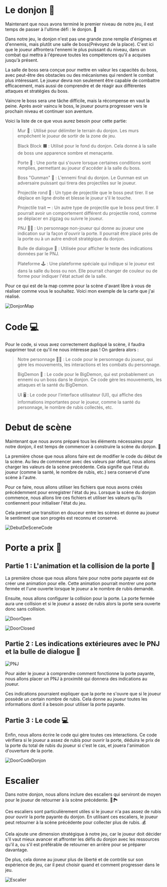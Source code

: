 
# Le donjon 🏰

Maintenant que nous avons terminé le premier niveau de notre jeu, il est temps de passer à l'ultime défi : le donjon. 🏰

Dans notre jeu, le donjon n'est pas une grande zone remplie d'énigmes et d'ennemis, mais plutôt une salle de boss(Prévoyez de la place). C'est ici que le joueur affrontera l'ennemi le plus puissant du niveau, dans un combat qui mettra à l'épreuve toutes les compétences qu'il a acquises jusqu'à présent.

La salle de boss sera conçue pour mettre en valeur les capacités du boss, avec peut-être des obstacles ou des mécanismes qui rendent le combat plus intéressant. Le joueur devra non seulement être capable de combattre efficacement, mais aussi de comprendre et de réagir aux différentes attaques et stratégies du boss.

Vaincre le boss sera une tâche difficile, mais la récompense en vaut la peine. Après avoir vaincu le boss, le joueur pourra progresser vers le prochain niveau et continuer son aventure.

Voici la liste de ce que vous aurez besoin pour cette partie:

> Mur 🧱 : Utilisé pour délimiter le terrain du donjon. Les murs empêchent le joueur de sortir de la zone de jeu.
> 
> Black Block ⬛ : Utilisé pour le fond du donjon. Cela donne à la salle de boss une apparence sombre et menaçante.
>
> Porte 🚪 : Une porte qui s'ouvre lorsque certaines conditions sont remplies, permettant au joueur d'accéder à la salle du boss.
>
> Boss "Gunman" 👾 : L'ennemi final du donjon. Le Gunman est un adversaire puissant qui tirera des projectiles sur le joueur.
>
> Projectile rond 🔵 : Un type de projectile que le boss peut tirer. Il se déplace en ligne droite et blesse le joueur s'il le touche.
>
> Projectile trait ➖ : Un autre type de projectile que le boss peut tirer. Il pourrait avoir un comportement différent du projectile rond, comme se déplacer en zigzag ou suivre le joueur.
>
> PNJ 🧑‍💼 : Un personnage non-joueur qui donne au joueur une indication sur la façon d'ouvrir la porte. Il pourrait être placé près de la porte ou à un autre endroit stratégique du donjon.
>
> Bulle de dialogue 💬 : Utilisée pour afficher le texte des indications données par le PNJ.
>
> Plateforme 🕹️ : Une plateforme spéciale qui indique si le joueur est dans la salle du boss ou non. Elle pourrait changer de couleur ou de forme pour indiquer l'état actuel de la salle.

Pour ce qui est de la map comme pour la scène d'avant libre à vous de réaliser comme vous le souhaitez. Voici mon exemple de la carte que j'ai réalisé.

![DonjonMap](Images/DonjonMap.png)

# Code 💻

Pour le code, si vous avez correctement dupliqué la scène, il faudra supprimer tout ce qu'il ne nous intéresse pas ! On gardera alors :

> Notre personnage 🏃‍♂️ : Le code pour le personnage du joueur, qui gère les mouvements, les interactions et les combats du personnage.
>
>BigDemon 👹 : Le code pour le BigDemon, qui est probablement un ennemi ou un boss dans le donjon. Ce code gère les mouvements, les attaques et la santé du 
BigDemon.
>
>UI 🖥️ : Le code pour l'interface utilisateur (UI), qui affiche des informations importantes pour le joueur, comme la santé du personnage, le nombre de rubis collectés, etc.

# Debut de scène

Maintenant que nous avons préparé tous les éléments nécessaires pour notre donjon, il est temps de commencer à construire la scène du donjon. 🏰

La première chose que nous allons faire est de modifier le code du début de la scène. Au lieu de commencer avec des valeurs par défaut, nous allons charger les valeurs de la scène précédente. Cela signifie que l'état du joueur (comme la santé, le nombre de rubis, etc.) sera conservé d'une scène à l'autre.

Pour ce faire, nous allons utiliser les fichiers que nous avons créés précédemment pour enregistrer l'état du jeu. Lorsque la scène du donjon commence, nous allons lire ces fichiers et utiliser les valeurs qu'ils contiennent pour initialiser l'état du jeu.

Cela permet une transition en douceur entre les scènes et donne au joueur le sentiment que son progrès est reconnu et conservé.

![DebutDeSceneCode](Images/DebutDeSceneCode.png)

# Porte a prix 🚪

## Partie 1 : L'animation et la collision de la porte 🚪

La première chose que nous allons faire pour notre porte payante est de créer une animation pour elle. Cette animation pourrait montrer une porte fermée et l'une ouverte lorsque le joueur a le nombre de rubis demandé.

Ensuite, nous allons configurer la collision pour la porte. La porte fermée aura une collision et si le joueur a assez de rubis alors la porte sera ouverte donc sans collision.

![DoorOpen](Images/OpenDoor.png)

![DoorClosed](Images/ClosedDoor.png)

## Partie 2 : Les indications extérieures avec le PNJ et la bulle de dialogue 💬

![PNJ](Images/PNJ.png)

Pour aider le joueur à comprendre comment fonctionne la porte payante, nous allons placer un PNJ à proximité qui donnera des indications au joueur.

Ces indications pourraient expliquer que la porte ne s'ouvre que si le joueur possède un certain nombre de rubis. Cela donne au joueur toutes les informations dont il a besoin pour utiliser la porte payante.

## Partie 3 : Le code 💻

Enfin, nous allons écrire le code qui gère toutes ces interactions. Ce code vérifiera si le joueur a assez de rubis pour ouvrir la porte, déduira le prix de la porte du total de rubis du joueur si c'est le cas, et jouera l'animation d'ouverture de la porte.

![DoorCodeDonjon](Images/CodeDoorDonjon.png)

# Escalier

Dans notre donjon, nous allons inclure des escaliers qui serviront de moyen pour le joueur de retourner à la scène précédente. 🔄🏞️

Ces escaliers sont particulièrement utiles si le joueur n'a pas assez de rubis pour ouvrir la porte payante du donjon. En utilisant ces escaliers, le joueur peut retourner à la scène précédente pour collecter plus de rubis. 💰

Cela ajoute une dimension stratégique à notre jeu, car le joueur doit décider s'il vaut mieux avancer et affronter les défis du donjon avec les ressources qu'il a, ou s'il est préférable de retourner en arrière pour se préparer davantage.

De plus, cela donne au joueur plus de liberté et de contrôle sur son expérience de jeu, car il peut choisir quand et comment progresser dans le jeu.

![Escalier](Images/Escalier.png)

